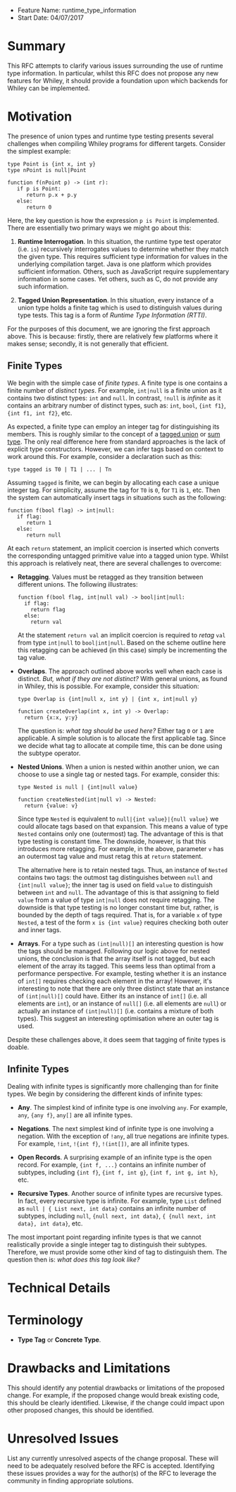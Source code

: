 - Feature Name: runtime_type_information
- Start Date: 04/07/2017

# Summary

This RFC attempts to clarify various issues surrounding the use of
runtime type information.  In particular, whilst this RFC does not
propose any new features for Whiley, it should provide a foundation
upon which backends for Whiley can be implemented.

# Motivation

The presence of union types and runtime type testing presents several
challenges when compiling Whiley programs for different targets.
Consider the simplest example:

```
type Point is {int x, int y}
type nPoint is null|Point

function f(nPoint p) -> (int r):
   if p is Point:
      return p.x + p.y
   else:
      return 0
```

Here, the key question is how the expression `p is Point` is
implemented.  There are essentially two primary ways we might go about
this:

1. **Runtime Interrogation**.  In this situation, the runtime type
   test operator (i.e. `is`) recursively interrogates values to
   determine whether they match the given type.  This requires
   sufficient type information for values in the underlying
   compilation target.  Java is one platform which provides sufficient
   information.  Others, such as JavaScript require supplementary
   information in some cases.  Yet others, such as C, do not provide
   any such information.

2. **Tagged Union Representation**.  In this situation, every instance
   of a union type holds a finite tag which is used to distinguish
   values during type tests.  This tag is a form of _Runtime Type
   Information (RTTI)_.

For the purposes of this document, we are ignoring the first approach
above.  This is because: firstly, there are relatively few platforms
where it makes sense; secondly, it is not generally that efficient.

## Finite Types

We begin with the simple case of _finite types_.  A finite type is one
contains a finite number of _distinct types_.  For example, `int|null`
is a finite union as it contains two distinct types: `int` and `null`.
In contrast, `!null` is _infinite_ as it contains an arbitrary number
of distinct types, such as: `int`, `bool`, `{int f1}`, `{int f1, int
f2}`, etc.

As expected, a finite type can employ an integer tag for
distinguishing its members.  This is roughly similar to the concept of
a [tagged union](https://en.wikipedia.org/wiki/Tagged_union) or
[sum type](https://www.quora.com/What-is-a-sum-type).  The only real
difference here from standard approaches is the lack of explicit type
constructors.  However, we can infer tags based on context to work
around this.  For example, consider a declaration such as this:

```
type tagged is T0 | T1 | ... | Tn
```

Assuming `tagged` is finite, we can begin by allocating each case a
unique integer tag.  For simplicity, assume the tag for `T0` is `0`,
for `T1` is `1`, etc.  Then the system can automatically insert tags
in situations such as the following:

```
function f(bool flag) -> int|null:
   if flag:
      return 1
   else:
      return null
```

At each `return` statement, an implicit coercion is inserted which
converts the corresponding untagged primitive value into a tagged
union type.  Whilst this approach is relatively neat, there are
several challenges to overcome:

- **Retagging**.  Values must be retagged as they transition between
different unions.  The following illustrates:
  ```
  function f(bool flag, int|null val) -> bool|int|null:
    if flag:
      return flag
    else:
      return val
  ```
  At the statement `return val` an implicit coercion is required to
  _retag_ `val` from type `int|null` to `bool|int|null`.  Based on the
  scheme outline here this retagging can be achieved (in this case) simply
  be incrementing the tag value.

- **Overlaps**.  The approach outlined above works well when each case
  is distinct.  _But, what if they are not distinct?_ With general
  unions, as found in Whiley, this is possible.  For example, consider
  this situation:

  ```
  type Overlap is {int|null x, int y} | {int x, int|null y}

  function createOverlap(int x, int y) -> Overlap:
    return {x:x, y:y}
  ```
	
  The question is: _what tag should be used here?_ Either tag `0` or
  `1` are applicable.  A simple solution is to allocate the first
  applicable tag.  Since we decide what tag to allocate at compile
  time, this can be done using the subtype operator.
  
- **Nested Unions**.  When a union is nested within another union, we
  can choose to use a single tag or nested tags.  For example,
  consider this:

  ```
  type Nested is null | {int|null value}

  function createNested(int|null v) -> Nested:
    return {value: v}
  ```

  Since type `Nested` is equivalent to `null|{int value}|{null value}`
  we could allocate tags based on that expansion.  This means a value
  of type `Nested` contains only one (outermost) tag.  The advantage
  of this is that type testing is constant time.  The downside,
  however, is that this introduces more retagging.  For example, in
  the above, parameter `v` has an outermost tag value and must retag
  this at `return` statement.

  The alternative here is to retain nested tags.  Thus, an instance of
  `Nested` contains two tags:  the outmost tag distinguishes between
  `null` and `{int|null value}`;  the inner tag is used on field
  `value` to distinguish between `int` and `null`.  The advantage of
  this is that assigning to field `value` from a value of type
  `int|null` does not require retagging.  The downside is that type
  testing is no longer constant time but, rather, is bounded by the
  depth of tags required.  That is, for a variable `x` of type
  `Nested`, a test of the form `x is {int value}` requires checking
  both outer and inner tags.

- **Arrays**.  For a type such as `(int|null)[]` an interesting
  question is how the tags should be managed.  Following our logic
  above for nested unions, the conclusion is that the array itself is
  not tagged, but each element of the array its tagged.  This seems
  less than optimal from a performance perspective.  For example,
  testing whether it is an instance of `int[]` requires checking each
  element in the array!  However, it's interesting to note that there
  are only three distinct state that an instance of `(int|null)[]`
  could have.  Either its an instance of `int[]` (i.e. all elements
  are `int`), or an instance of `null[]` (i.e. all elements are
  `null`) or actually an instance of `(int|null)[]` (i.e. contains a
  mixture of both types).  This suggest an interesting optimisation
  where an outer tag is used.

Despite these challenges above, it does seem that tagging of finite
types is doable.

## Infinite Types

Dealing with infinite types is significantly more challenging than for
finite types.  We begin by considering the different kinds of infinite
types:

- **Any**.  The simplest kind of infinite type is one involving `any`.
  For example, `any`, `{any f}`, `any[]` are all infinite types.

- **Negations**.  The next simplest kind of infinite type is one
  involving a negation.  With the exception of `!any`, all true
  negations are infinite types.  For example, `!int`, `!{int f}`,
  `!(int[])`, are all infinite types.

- **Open Records**.  A surprising example of an infinite type is the
  open record.  For example, `{int f, ...}` contains an infinite
  number of subtypes, including `{int f}`, `{int f, int g}`, `{int f,
  int g, int h}`, etc.

- **Recursive Types**.  Another source of infinite types are recursive
  types.  In fact, every recursive type is infinite.  For example,
  type `List` defined as `null | { List next, int data}` contains an
  infinite number of subtypes, including `null`, `{null next, int
  data}`, `{ {null next, int data}, int data}`, etc.

The most important point regarding infinite types is that we cannot
realistically provide a single integer tag to distinguish their
subtypes.  Therefore, we must provide some other kind of tag to
distinguish them.  The question then is: _what does this tag look
like?_

# Technical Details

# Terminology

- **Type Tag** or **Concrete Type**.

# Drawbacks and Limitations

This should identify any potential drawbacks or limitations of the
proposed change.  For example, if the proposed change would break
existing code, this should be clearly identified.  Likewise, if the
change could impact upon other proposed changes, this should be
identified.

# Unresolved Issues

List any currently unresolved aspects of the change proposal.  These
will need to be adequately resolved before the RFC is accepted.
Identifying these issues provides a way for the author(s) of the RFC
to leverage the community in finding appropriate solutions.
